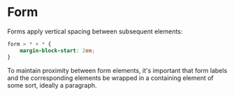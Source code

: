 # Form

Forms apply vertical spacing between subsequent elements:

```css
form > * + * {
    margin-block-start: 2em;
}
```

To maintain proximity between form elements, it's important that form
labels and the corresponding elements be wrapped in a containing
element of some sort, ideally a paragraph.
